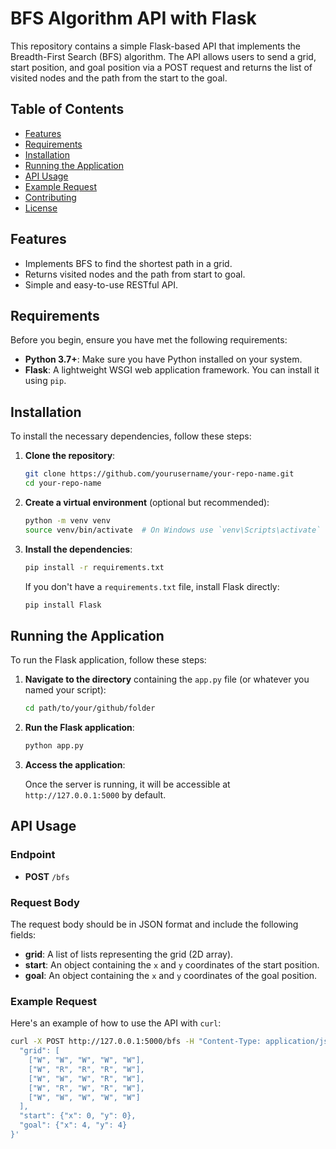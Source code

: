 # BFS Algorithm API with Flask

This repository contains a simple Flask-based API that implements the Breadth-First Search (BFS) algorithm. The API allows users to send a grid, start position, and goal position via a POST request and returns the list of visited nodes and the path from the start to the goal.

## Table of Contents

- [Features](#features)
- [Requirements](#requirements)
- [Installation](#installation)
- [Running the Application](#running-the-application)
- [API Usage](#api-usage)
- [Example Request](#example-request)
- [Contributing](#contributing)
- [License](#license)

## Features

- Implements BFS to find the shortest path in a grid.
- Returns visited nodes and the path from start to goal.
- Simple and easy-to-use RESTful API.

## Requirements

Before you begin, ensure you have met the following requirements:

- **Python 3.7+**: Make sure you have Python installed on your system.
- **Flask**: A lightweight WSGI web application framework. You can install it using `pip`.

## Installation

To install the necessary dependencies, follow these steps:

1. **Clone the repository**:

    ```bash
    git clone https://github.com/yourusername/your-repo-name.git
    cd your-repo-name
    ```

2. **Create a virtual environment** (optional but recommended):

    ```bash
    python -m venv venv
    source venv/bin/activate  # On Windows use `venv\Scripts\activate`
    ```

3. **Install the dependencies**:

    ```bash
    pip install -r requirements.txt
    ```

    If you don't have a `requirements.txt` file, install Flask directly:

    ```bash
    pip install Flask
    ```

## Running the Application

To run the Flask application, follow these steps:

1. **Navigate to the directory** containing the `app.py` file (or whatever you named your script):

    ```bash
    cd path/to/your/github/folder
    ```

2. **Run the Flask application**:

    ```bash
    python app.py
    ```

3. **Access the application**:

    Once the server is running, it will be accessible at `http://127.0.0.1:5000` by default.

## API Usage

### Endpoint

- **POST** `/bfs`

### Request Body

The request body should be in JSON format and include the following fields:

- **grid**: A list of lists representing the grid (2D array).
- **start**: An object containing the `x` and `y` coordinates of the start position.
- **goal**: An object containing the `x` and `y` coordinates of the goal position.

### Example Request

Here's an example of how to use the API with `curl`:

```bash
curl -X POST http://127.0.0.1:5000/bfs -H "Content-Type: application/json" -d '{
  "grid": [
    ["W", "W", "W", "W", "W"],
    ["W", "R", "R", "R", "W"],
    ["W", "W", "W", "R", "W"],
    ["W", "R", "W", "R", "W"],
    ["W", "W", "W", "W", "W"]
  ],
  "start": {"x": 0, "y": 0},
  "goal": {"x": 4, "y": 4}
}'
